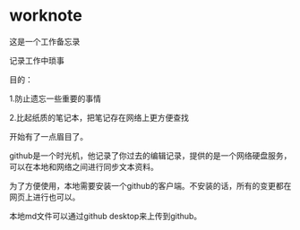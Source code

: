 # worknote
这是一个工作备忘录

记录工作中琐事

目的：

1.防止遗忘一些重要的事情

2.比起纸质的笔记本，把笔记存在网络上更方便查找



开始有了一点眉目了。

github是一个时光机，他记录了你过去的编辑记录，提供的是一个网络硬盘服务，可以在本地和网络之间进行同步文本资料。

为了方便使用，本地需要安装一个github的客户端。不安装的话，所有的变更都在网页上进行也可以。



本地md文件可以通过github desktop来上传到github。

